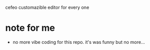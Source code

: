 cefeo customazible editor for every one


# note for me 
- no more vibe coding for this repo. it's was funny but no more...

